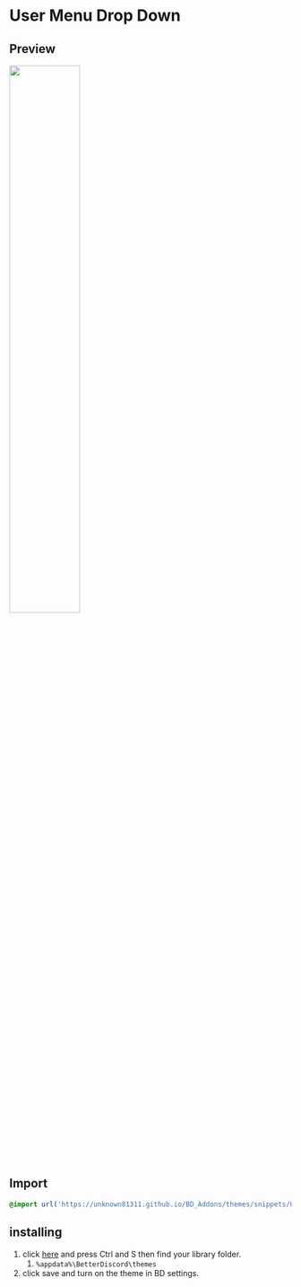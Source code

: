 # User Menu Drop Down
## Preview
<img src='https://cdn.discordapp.com/attachments/841121807935471646/841853138570051604/aqymk15iEr.gif' width='50%' height='50%'><!--for some reason need end elm for images--></img>
## Import

```css
@import url('https://unknown81311.github.io/BD_Addons/themes/snippets/UserMenu-DropDown/UserMenu-DropDown.style.css');
```

## installing
1. click [here](https://unknown81311.github.io/BD_Addons/themes/snippets/UserMenu-DropDown/UserMenu-DropDown.style.css) and press Ctrl and S then find your library folder. 
    1.  `%appdata%\BetterDiscord\themes`
2. click save and turn on the theme in BD settings.
